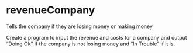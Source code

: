 # revenueCompany
Tells the company if they are losing money or making money


Create a program to input the revenue and costs for a company and output “Doing Ok” if the company is not losing money and “In Trouble” if it is.
